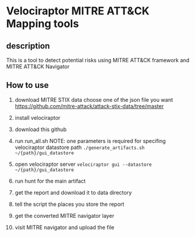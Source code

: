 # Velociraptor MITRE ATT&CK Mapping tools
## description
This is a tool to detect potential risks using MITRE ATT&CK framework and MITRE ATT&CK Navigator

## How to use
1. download MITRE STIX data
    choose one of the json file you want
    https://github.com/mitre-attack/attack-stix-data/tree/master

2. install velociraptor 
3. download this github
4. run run_all.sh
    NOTE: one parameters is required for specifing velociraptor datastore path
    `./generate_artifacts.sh ~/{path}/gui_datastore`
5. open velociraptor server
    `velociraptor gui --datastore ~/{path}/gui_datastore`
6. run hunt for the main artifact
7. get the report and download it to data directory
8. tell the script the places you store the report
9. get the converted MITRE navigator layer
10. visit MITRE navigator and upload the file
